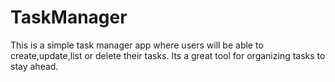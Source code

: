 # TaskManager
This is a simple task manager app where users will be able to create,update,list or delete their tasks. Its a great tool for organizing tasks to stay ahead.
